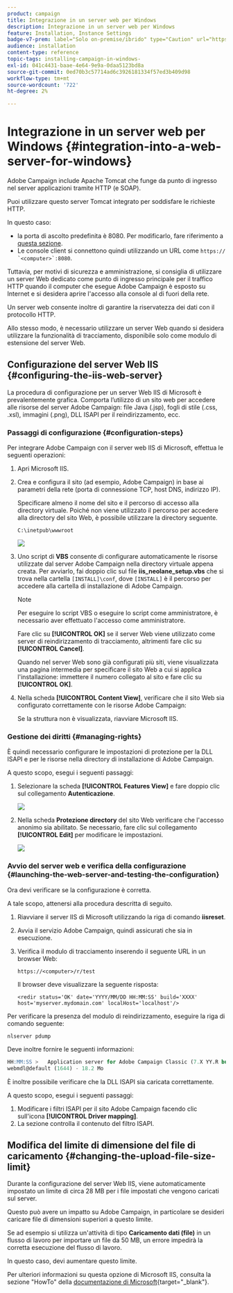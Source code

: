 ```yaml
---
product: campaign
title: Integrazione in un server web per Windows
description: Integrazione in un server web per Windows
feature: Installation, Instance Settings
badge-v7-prem: label="Solo on-premise/ibrido" type="Caution" url="https://experienceleague.adobe.com/docs/campaign-classic/using/installing-campaign-classic/architecture-and-hosting-models/hosting-models-lp/hosting-models.html?lang=it" tooltip="Applicabile solo alle distribuzioni on-premise e ibride"
audience: installation
content-type: reference
topic-tags: installing-campaign-in-windows-
exl-id: 041c4431-baae-4e64-9e9a-0daa5123bd8a
source-git-commit: 0ed70b3c57714ad6c3926181334f57ed3b409d98
workflow-type: tm+mt
source-wordcount: '722'
ht-degree: 2%

---
```


# Integrazione in un server web per Windows {#integration-into-a-web-server-for-windows}

Adobe Campaign include Apache Tomcat che funge da punto di ingresso nel server applicazioni tramite HTTP (e SOAP).

Puoi utilizzare questo server Tomcat integrato per soddisfare le richieste HTTP.

In questo caso:

* la porta di ascolto predefinita è 8080. Per modificarlo, fare riferimento a [questa sezione](../../installation/using/configure-tomcat.md).
* Le console client si connettono quindi utilizzando un URL come ```https:// `<computer>`:8080```.

Tuttavia, per motivi di sicurezza e amministrazione, si consiglia di utilizzare un server Web dedicato come punto di ingresso principale per il traffico HTTP quando il computer che esegue Adobe Campaign è esposto su Internet e si desidera aprire l&#39;accesso alla console al di fuori della rete.

Un server web consente inoltre di garantire la riservatezza dei dati con il protocollo HTTP.

Allo stesso modo, è necessario utilizzare un server Web quando si desidera utilizzare la funzionalità di tracciamento, disponibile solo come modulo di estensione del server Web.

## Configurazione del server Web IIS {#configuring-the-iis-web-server}

La procedura di configurazione per un server Web IIS di Microsoft è prevalentemente grafica. Comporta l’utilizzo di un sito web per accedere alle risorse del server Adobe Campaign: file Java (.jsp), fogli di stile (.css, .xsl), immagini (.png), DLL ISAPI per il reindirizzamento, ecc.


### Passaggi di configurazione {#configuration-steps}

Per integrare Adobe Campaign con il server web IIS di Microsoft, effettua le seguenti operazioni:

1. Apri Microsoft IIS.
1. Crea e configura il sito (ad esempio, Adobe Campaign) in base ai parametri della rete (porta di connessione TCP, host DNS, indirizzo IP).

   Specificare almeno il nome del sito e il percorso di accesso alla directory virtuale. Poiché non viene utilizzato il percorso per accedere alla directory del sito Web, è possibile utilizzare la directory seguente.

   ```
   C:\inetpub\wwwroot
   ```

   ![](assets/s_ncs_install_iis7_parameters_step1.png)

1. Uno script di **VBS** consente di configurare automaticamente le risorse utilizzate dal server Adobe Campaign nella directory virtuale appena creata. Per avviarlo, fai doppio clic sul file **iis_neolane_setup.vbs** che si trova nella cartella `[INSTALL]\conf`, dove `[INSTALL]` è il percorso per accedere alla cartella di installazione di Adobe Campaign.

   >[!NOTE]
   >
   >Per eseguire lo script VBS o eseguire lo script come amministratore, è necessario aver effettuato l&#39;accesso come amministratore.

   Fare clic su **[!UICONTROL OK]** se il server Web viene utilizzato come server di reindirizzamento di tracciamento, altrimenti fare clic su **[!UICONTROL Cancel]**.

   Quando nel server Web sono già configurati più siti, viene visualizzata una pagina intermedia per specificare il sito Web a cui si applica l&#39;installazione: immettere il numero collegato al sito e fare clic su **[!UICONTROL OK]**.

1. Nella scheda **[!UICONTROL Content View]**, verificare che il sito Web sia configurato correttamente con le risorse Adobe Campaign:

   Se la struttura non è visualizzata, riavviare Microsoft IIS.

### Gestione dei diritti {#managing-rights}

È quindi necessario configurare le impostazioni di protezione per la DLL ISAPI e per le risorse nella directory di installazione di Adobe Campaign.

A questo scopo, esegui i seguenti passaggi:

1. Selezionare la scheda **[!UICONTROL Features View]** e fare doppio clic sul collegamento **Autenticazione**.

   ![](assets/s_ncs_install_iis7_parameters_step8.png)

1. Nella scheda **Protezione directory** del sito Web verificare che l&#39;accesso anonimo sia abilitato. Se necessario, fare clic sul collegamento **[!UICONTROL Edit]** per modificare le impostazioni.

   ![](assets/s_ncs_install_iis7_parameters_step9.png)

### Avvio del server web e verifica della configurazione {#launching-the-web-server-and-testing-the-configuration}

Ora devi verificare se la configurazione è corretta.

A tale scopo, attenersi alla procedura descritta di seguito.

1. Riavviare il server IIS di Microsoft utilizzando la riga di comando **iisreset**.

1. Avvia il servizio Adobe Campaign, quindi assicurati che sia in esecuzione.

1. Verifica il modulo di tracciamento inserendo il seguente URL in un browser Web:

   ```
   https://<computer>/r/test
   ```

   Il browser deve visualizzare la seguente risposta:

   ```
   <redir status='OK' date='YYYY/MM/DD HH:MM:SS' build='XXXX' host='myserver.mydomain.com' localHost='localhost'/>
   ```

Per verificare la presenza del modulo di reindirizzamento, eseguire la riga di comando seguente:

```
nlserver pdump
```

Deve inoltre fornire le seguenti informazioni:

```sql
HH:MM:SS >   Application server for Adobe Campaign Classic (7.X YY.R build XXX@SHA1) of DD/MM/YYYY
webmdl@default (1644) - 18.2 Mo
```

È inoltre possibile verificare che la DLL ISAPI sia caricata correttamente.

A questo scopo, esegui i seguenti passaggi:

1. Modificare i filtri ISAPI per il sito Adobe Campaign facendo clic sull&#39;icona **[!UICONTROL Driver mapping]**.
1. La sezione controlla il contenuto del filtro ISAPI.


## Modifica del limite di dimensione del file di caricamento {#changing-the-upload-file-size-limit}

Durante la configurazione del server Web IIS, viene automaticamente impostato un limite di circa 28 MB per i file impostati che vengono caricati sul server.

Questo può avere un impatto su Adobe Campaign, in particolare se desideri caricare file di dimensioni superiori a questo limite.

Se ad esempio si utilizza un&#39;attività di tipo **Caricamento dati (file)** in un flusso di lavoro per importare un file da 50 MB, un errore impedirà la corretta esecuzione del flusso di lavoro.

In questo caso, devi aumentare questo limite.

Per ulteriori informazioni su questa opzione di Microsoft IIS, consulta la sezione &quot;HowTo&quot; della [documentazione di Microsoft](https://learn.microsoft.com/en-us/iis/configuration/system.webServer/security/requestFiltering/requestLimits/){target="_blank"}.

